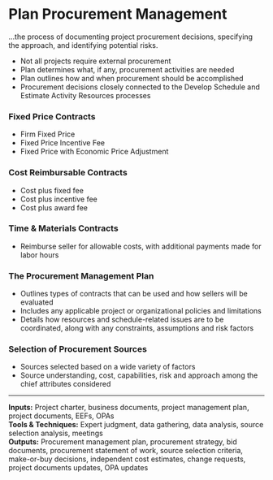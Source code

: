 # Plan Procurement Management

…the process of documenting project procurement decisions, specifying the approach, and identifying potential risks. 

- Not all projects require external procurement 
- Plan determines what, if any, procurement activities are needed 
- Plan outlines how and when procurement should be accomplished 
- Procurement decisions closely connected to the Develop Schedule and Estimate Activity Resources processes 

### Fixed Price Contracts
- Firm Fixed Price
- Fixed Price Incentive Fee
- Fixed Price with Economic Price Adjustment 

### Cost Reimbursable Contracts
- Cost plus fixed fee 
- Cost plus incentive fee 
- Cost plus award fee 

### Time & Materials Contracts
- Reimburse seller for allowable costs, with additional payments made for labor hours 

### The Procurement Management Plan
- Outlines types of contracts that can be used and how sellers will be evaluated 
- Includes any applicable project or organizational policies and limitations 
- Details how resources and schedule-related issues are to be coordinated, along with any constraints, assumptions and risk factors 

### Selection of Procurement Sources
- Sources selected based on a wide variety of factors 
- Source understanding, cost, capabilities, risk and approach among the chief attributes considered 

---

**Inputs:** Project charter, business documents, project management plan, project documents, EEFs, OPAs    
**Tools & Techniques:** Expert judgment, data gathering, data analysis, source selection analysis, meetings    
**Outputs:** Procurement management plan, procurement strategy, bid documents, procurement statement of work, source selection criteria, make-or-buy decisions, independent cost estimates, change requests, project documents updates, OPA updates     